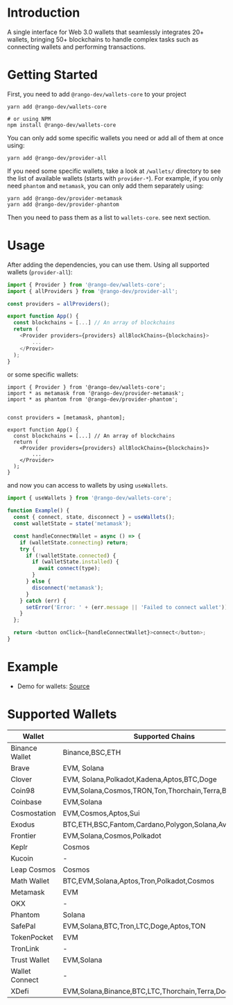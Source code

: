 # Introduction

A single interface for Web 3.0 wallets that seamlessly integrates 20+ wallets, bringing 50+ blockchains to handle complex tasks such as connecting wallets and performing transactions. 

# Getting Started

First, you need to add `@rango-dev/wallets-core` to your project

```
yarn add @rango-dev/wallets-core

# or using NPM
npm install @rango-dev/wallets-core
```

You can only add some specific wallets you need or add all of them at once using:

```
yarn add @rango-dev/provider-all
```

If you need some specific wallets, take a look at `/wallets/` directory to see the list of available wallets (starts with `provider-*`).
For example, if you only need `phantom` and `metamask`, you can only add them separately using:

```
yarn add @rango-dev/provider-metamask
yarn add @rango-dev/provider-phantom
```

Then you need to pass them as a list to `wallets-core`. see next section.

# Usage

After adding the dependencies, you can use them. Using all supported wallets (`provider-all`):

```js
import { Provider } from '@rango-dev/wallets-core';
import { allProviders } from '@rango-dev/provider-all';

const providers = allProviders();

export function App() {
  const blockchains = [...] // An array of blockchains
  return (
    <Provider providers={providers} allBlockChains={blockchains}>
        ...
    </Provider>
  );
}

```

or some specific wallets:

```
import { Provider } from '@rango-dev/wallets-core';
import * as metamask from '@rango-dev/provider-metamask';
import * as phantom from '@rango-dev/provider-phantom';


const providers = [metamask, phantom];

export function App() {
  const blockchains = [...] // An array of blockchains
  return (
    <Provider providers={providers} allBlockChains={blockchains}>
        ...
    </Provider>
  );
}
```

and now you can access to wallets by using `useWallets`.

```js
import { useWallets } from '@rango-dev/wallets-core';

function Example() {
  const { connect, state, disconnect } = useWallets();
  const walletState = state('metamask');

  const handleConnectWallet = async () => {
    if (walletState.connecting) return;
    try {
      if (!walletState.connected) {
        if (walletState.installed) {
          await connect(type);
        }
      } else {
        disconnect('metamask');
      }
    } catch (err) {
      setError('Error: ' + (err.message || 'Failed to connect wallet'));
    }
  };

  return <button onClick={handleConnectWallet}>connect</button>;
}
```


# Example

- Demo for wallets: [Source](https://github.com/rango-exchange/rango-client/tree/next/wallets/demo)



# Supported Wallets

| Wallet         | Supported Chains                                        | Not Implemented                     | Source                                     |
| -------------- | ------------------------------------------------------- | ----------------------------------- | ------------------------------------------ |
| Binance Wallet | Binance,BSC,ETH                                         | -                                   | https://www.bnbchain.org/en/binance-wallet |
| Brave          | EVM, Solana                                             | -                                   | https://brave.com/wallet/                  |
| Clover         | EVM, Solana,Polkadot,Kadena,Aptos,BTC,Doge              | Polkadot,Kadena,Aptos,BTC,Doge      | https://wallet.clover.finance              |
| Coin98         | EVM,Solana,Cosmos,TRON,Ton,Thorchain,Terra,BTC          | Cosmos,TRON,Ton,Thorchain,Terra,BTC | https://coin98.com/wallet                  |
| Coinbase       | EVM,Solana                                              | -                                   | https://www.coinbase.com/wallet            |
| Cosmostation   | EVM,Cosmos,Aptos,Sui                                    | Aptos,Sui                           | https://cosmostation.io/                   |
| Exodus         | BTC,ETH,BSC,Fantom,Cardano,Polygon,Solana,Avax,Algorand | BTC,Fantom,Cardano,Algorand         | https://www.exodus.com/                    |
| Frontier       | EVM,Solana,Cosmos,Polkadot                              | Cosmos,Polkadot                     | https://frontier.xyz/                      |
| Keplr          | Cosmos                                                  | -                                   | https://www.keplr.app/                     |
| Kucoin         | -                                                       | -                                   | https://kuwallet.com/                      |
| Leap Cosmos    | Cosmos                                                  | Cosmos                              | https://www.leapwallet.io/cosmos           |
| Math Wallet    | BTC,EVM,Solana,Aptos,Tron,Polkadot,Cosmos               | BTC,Aptos,Tron,Polkadot,Cosmos      | https://mathwallet.org/en-us/              |
| Metamask       | EVM                                                     | -                                   | -                                          |
| OKX            | -                                                       | -                                   | https://www.okx.com/web3                   |
| Phantom        | Solana                                                  | -                                   | -                                          |
| SafePal        | EVM,Solana,BTC,Tron,LTC,Doge,Aptos,TON                  | BTC,Tron,LTC,Doge,Aptos,TON         | https://www.safepal.com/                   |
| TokenPocket    | EVM                                                     | -                                   | https://extension.tokenpocket.pro/#/       |
| TronLink       | -                                                       | -                                   | -                                          |
| Trust Wallet   | EVM,Solana                                              | Solana                              | https://trustwallet.com/                   |
| Wallet Connect | -                                                       | -                                   | -                                          |
| XDefi          | EVM,Solana,Binance,BTC,LTC,Thorchain,Terra,Doge         | Doge                                | https://www.xdefi.io/                      |
